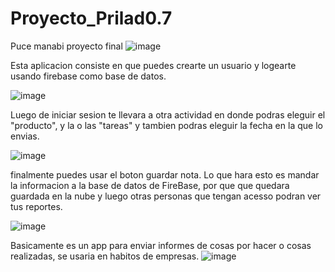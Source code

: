 # Proyecto_Prilad0.7
Puce manabi proyecto final
![image](https://user-images.githubusercontent.com/115563495/215765139-5e2f5eb5-2e7b-47cb-9fc9-d7c95800449f.png)

Esta aplicacion consiste en que puedes crearte un usuario
y logearte usando firebase como base de datos.

![image](https://user-images.githubusercontent.com/115563495/215765066-bcd0298e-d443-4726-a4fb-696920cd5536.png)

Luego de iniciar sesion te llevara a otra actividad en donde podras eleguir
el "producto", y la o las "tareas" y tambien podras eleguir la fecha en la que lo envias.


![image](https://user-images.githubusercontent.com/115563495/215765735-dd296ffd-ff75-4d66-9a2a-7b8b91ff4c01.png)

finalmente puedes usar el boton guardar nota.
Lo que hara esto es mandar la informacion a la base de datos de FireBase, 
por que que quedara guardada en la nube y luego otras personas 
que tengan acesso podran ver tus reportes.

![image](https://user-images.githubusercontent.com/115563495/215766199-ac2db438-3b6e-48ff-84e8-b21ebacad7c5.png)

Basicamente es un app para enviar informes de cosas por hacer o cosas realizadas, se usaria en habitos de empresas.
![image](https://user-images.githubusercontent.com/115563495/215766621-b1651f8d-77a7-4f3f-90b5-a80a7e78f8ef.png)
